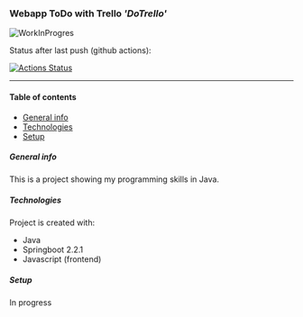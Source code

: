 ### Webapp ToDo with Trello *'DoTrello'*
![WorkInProgres](http://bohdziewicz.com.pl/imagesForGit/workInProgress_025.png)

Status after last push (github actions):

[![Actions Status](https://github.com/asystentRoberta/trelloDbTask/workflows/JavaCI/badge.svg)](https://github.com/asystentRoberta/actions)

---
#### Table of contents
* [General info](#general-info)
* [Technologies](#technologies)
* [Setup](#setup)

##### General info
This is a project showing my programming skills in Java.

##### Technologies
Project is created with:
* Java
* Springboot 2.2.1
* Javascript (frontend)

##### Setup
In progress
